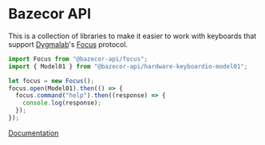 Bazecor API
=============

This is a collection of libraries to make it easier to work with keyboards that support [Dygmalab][Dygmalab]'s [Focus][Dygmalab:focus] protocol.

 [Dygmalab]: https://github.com/Dygmalab/Bazecor
 [Dygmalab:focus]: https://github.com/keyboardio/Kaleidoscope/blob/master/doc/plugin/FocusSerial.md

```javascript
import Focus from "@bazecor-api/focus";
import { Model01 } from "@bazecor-api/hardware-keyboardio-model01";

let focus = new Focus();
focus.open(Model01).then(() => {
  focus.command("help").then((response) => {
    console.log(response);
  });
});
```

[Documentation](https://github.com/Dygmalab/Bazecor)
